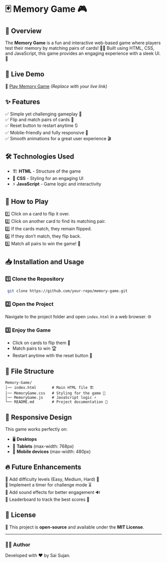 # 🃏 Memory Game 🎮

## 🚀 Overview
The **Memory Game** is a fun and interactive web-based game where players test their memory by matching pairs of cards! 🧠💡 Built using HTML, CSS, and JavaScript, this game provides an engaging experience with a sleek UI. 🎨

## 🔗 Live Demo
🔗 [Play Memory Game](#) *(Replace with your live link)*

## ✨ Features
✅ Simple yet challenging gameplay 🤯  
✅ Flip and match pairs of cards 🔄  
✅ Reset button to restart anytime 🔃  
✅ Mobile-friendly and fully responsive 📱  
✅ Smooth animations for a great user experience 🎬  

## 🛠️ Technologies Used
- 🏗️ **HTML** - Structure of the game
- 🎨 **CSS** - Styling for an engaging UI
- ⚡ **JavaScript** - Game logic and interactivity

## 🎯 How to Play
1️⃣ Click on a card to flip it over.  
2️⃣ Click on another card to find its matching pair.  
3️⃣ If the cards match, they remain flipped.  
4️⃣ If they don’t match, they flip back.  
5️⃣ Match all pairs to win the game! 🎉  

## 📥 Installation and Usage
### 1️⃣ Clone the Repository
```sh
 git clone https://github.com/your-repo/memory-game.git
```

### 2️⃣ Open the Project
Navigate to the project folder and open `index.html` in a web browser. 🌐

### 3️⃣ Enjoy the Game
- Click on cards to flip them 🎴
- Match pairs to win 🏆
- Restart anytime with the reset button 🔄

## 📁 File Structure
```
Memory-Game/
│── index.html       # Main HTML file 🏗️
│── MemoryGame.css   # Styling for the game 🎨
│── MemoryGame.js    # JavaScript logic ⚡
└── README.md        # Project documentation 📖
```

## 📱 Responsive Design
This game works perfectly on:
- 🖥️ **Desktops**
- 📲 **Tablets** (max-width: 768px)
- 📱 **Mobile devices** (max-width: 480px)

## 🔥 Future Enhancements
🔹 Add difficulty levels (Easy, Medium, Hard) 🎯  
🔹 Implement a timer for challenge mode ⏳  
🔹 Add sound effects for better engagement 🔊  
🔹 Leaderboard to track the best scores 🏅  

## 📜 License
📌 This project is **open-source** and available under the **MIT License**.

---

### 👨‍💻 Author
Developed with ❤️ by Sai Sujan.

